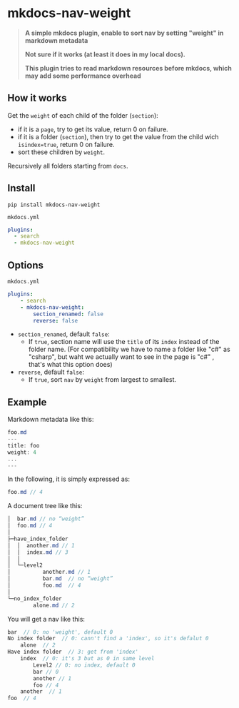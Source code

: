 # mkdocs-nav-weight

> **A simple mkdocs plugin, enable to sort nav by setting "weight" in markdown metadata** 
>
> **Not sure if it works (at least it does in my local docs).**
>
> **This plugin tries to read markdown resources before mkdocs, which may add some performance overhead**
## How it works

Get the `weight` of each child of the folder (`section`): 
- if it is a `page`, try to get its value,  return 0 on failure.
- if it is a folder (`section`), then try to get the value from the child wich `isindex=true`, return 0 on failure.
- sort these children by `weight`.

Recursively all folders starting from `docs`.

## Install


```shell
pip install mkdocs-nav-weight
```

`mkdocs.yml`

```yaml
plugins:
  - search
  - mkdocs-nav-weight
```

## Options

`mkdocs.yml`

```yaml
plugins:
    - search
    - mkdocs-nav-weight:
        section_renamed: false
        reverse: false
```

- `section_renamed`, default `false`:
    - If `true`, section name will use the `title` of its `index` instead of the folder name. (For compatibility we have to name a folder like "c#" as "csharp", but waht we actually want to see in the page is "c#" , that's what this option does)
- `reverse`, default `false`:
    - If `true`, sort `nav` by `weight` from largest to smallest.

## Example

Markdown metadata like this:
```csharp
foo.md
---
title: foo
weight: 4
...
---
```

In the following, it is simply expressed as:
```csharp
foo.md // 4
```

A document tree like this:
```csharp
│  bar.md // no “weight”
│  foo.md // 4
│
├─have_index_folder
│  │  another.md // 1
│  │  index.md // 3
│  │
│  └─level2
│          another.md // 1
│          bar.md  // no “weight”
│          foo.md  // 4
│
└─no_index_folder
        alone.md // 2
```
You will get a nav like this:

```c#
bar  // 0: no 'weight', default 0
No index folder  // 0: cann't find a 'index', so it's defalut 0
	alone  // 2
Have index folder  // 3: get from 'index'
	index  // 0: it's 3 but as 0 in same level
    	Level2 // 0: no index, default 0
		bar // 0
		another // 1
		foo // 4
	another  // 1
foo  // 4
```

